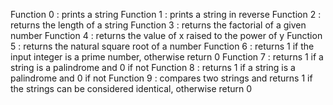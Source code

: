 Function 0 : prints a string
Function 1 : prints a string in reverse
Function 2 : returns the length of a string
Function 3 : returns the factorial of a given number
Function 4 : returns the value of x raised to the power of y
Function 5 : returns the natural square root of a number
Function 6 : returns 1 if the input integer is a prime number, otherwise return 0
Function 7 : returns 1 if a string is a palindrome and 0 if not
Function 8 : returns 1 if a string is a palindrome and 0 if not
Function 9 : compares two strings and returns 1 if the strings can be considered identical, otherwise return 0
